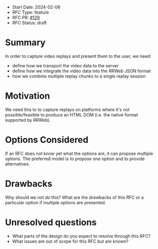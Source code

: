 - Start Date: 2024-02-06
- RFC Type: feature
- RFC PR: [#129](https://github.com/getsentry/rfcs/pull/129)
- RFC Status: draft

# Summary

In order to capture video replays and present them to the user, we need:

- define how we transport the video data to the server
- define how we integrate the video data into the RRWeb JSON format
- how we combine multiple replay chunks to a single replay session

# Motivation

We need this to to capture replays on platforms where it's not possible/feasible to produce an HTML DOM (i.e. the native format supported by RRWeb).

<!-- # Supporting Data -->
<!-- Metrics to help support your decision (if applicable). -->

# Options Considered

If an RFC does not know yet what the options are, it can propose multiple options. The
preferred model is to propose one option and to provide alternatives.

# Drawbacks

Why should we not do this? What are the drawbacks of this RFC or a particular option if
multiple options are presented.

# Unresolved questions

- What parts of the design do you expect to resolve through this RFC?
- What issues are out of scope for this RFC but are known?
